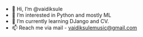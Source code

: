 - 👋 Hi, I’m @vaidiksule
- 👀 I’m interested in Python and mostly ML
- 🌱 I’m currently learning DJango and CV.
- 📫 Reach me via mail - vaidiksulemusic@gmail.com

<!---
vaidiksule/vaidiksule is a ✨ special ✨ repository because its `README.md` (this file) appears on your GitHub profile.
You can click the Preview link to take a look at your changes.
--->
